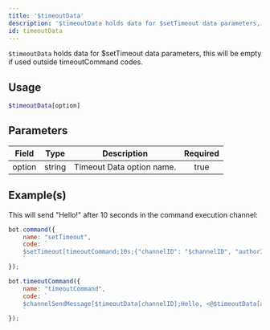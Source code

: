 ```yaml
---
title: '$timeoutData'
description: '$timeoutData holds data for $setTimeout data parameters, this will be empty if used outside timeoutCommand codes.'
id: timeoutData
---
```


`$timeoutData` holds data for $setTimeout data parameters, this will be empty if used outside timeoutCommand codes.

## Usage

```php
$timeoutData[option]
```

## Parameters

| Field  | Type   | Description               | Required |
| ------ | ------ | ------------------------- |:--------:|
| option | string | Timeout Data option name. |   true   |

## Example(s)

This will send "Hello!" after 10 seconds in the command execution channel:

```javascript
bot.command({
    name: "setTimeout",
    code: `
    $setTimeout[timeoutCommand;10s;{"channelID": "$channelID", "authorID": "$authorID"};false]
    `
});

bot.timeoutCommand({
    name: "timeoutCommand",
    code: `
    $channelSendMessage[$timeoutData[channelID];Hello, <@$timeoutData[authorID]>!]
    `
});
```